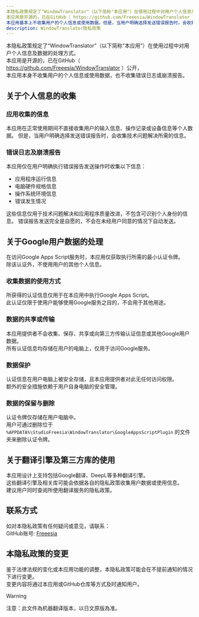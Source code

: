 ```yaml
---
本隐私政策规定了"WindowTranslator"（以下简称"本应用"）在使用过程中对用户个人信息及数据的处理方式。  
本应用是开源的，已在GitHub（ https://github.com/Freeesia/WindowTranslator ）公开，  
本应用基本上不收集用户的个人信息或使用数据。但是，当用户明确选择发送错误报告时，会收集技术问题解决所需的最少信息。le: 隐私政策
description: WindowTranslator隐私政策
---
```


本隐私政策规定了“WindowTranslator”（以下简称“本应用”）在使用过程中对用户个人信息及数据的处理方式。  
本应用是开源的，已在GitHub（ https://github.com/Freeesia/WindowTranslator ）公开，  
本应用本身不收集用户的个人信息或使用数据，也不收集错误日志或崩溃报告。

## 关于个人信息的收集

### 应用收集的信息  
本应用在正常使用期间不直接收集用户的输入信息、操作记录或设备信息等个人数据。
但是，当用户明确选择发送错误报告时，会收集技术问题解决所需的信息。

### 错误日志及崩溃报告  
本应用仅在用户明确执行错误报告发送操作时收集以下信息：

- 应用程序运行信息
- 电脑硬件规格信息
- 操作系统环境信息
- 错误发生情况

这些信息仅用于技术问题解决和应用程序质量改进，不包含可识别个人身份的信息。
错误报告发送完全是自愿的，不会在未经用户同意的情况下自动发送。

## 关于Google用户数据的处理  
在访问Google Apps Script服务时，本应用仅获取执行所需的最小认证令牌。  
除该认证外，不使用用户的其他个人信息。

### 收集数据的使用方式  
所获得的认证信息仅用于在本应用中执行Google Apps Script。  
此认证仅限于使用户能够使用Google服务之目的，不会用于其他用途。

### 数据的共享或传输  
本应用提供者不会收集、保存、共享或向第三方传输认证信息或其他Google用户数据。  
所有认证信息均存储在用户的电脑上，仅用于访问Google服务。

### 数据保护  
认证信息在用户电脑上被安全存储，且本应用提供者对此无任何访问权限。  
额外的安全措施依赖于用户自身电脑的安全管理。

### 数据的保留与删除  
认证令牌仅存储在用户电脑中。  
用户可通过删除位于 `%APPDATA%\StudioFreesia\WindowTranslator\GoogleAppsScriptPlugin` 的文件夹来删除认证令牌。

## 关于翻译引擎及第三方库的使用  
本应用设计上支持包括Google翻译、DeepL等多种翻译引擎。  
这些翻译引擎及相关库可能会依据各自的隐私政策收集用户数据或使用信息。  
建议用户同时查阅所使用翻译服务的隐私政策。

## 联系方式  
如对本隐私政策有任何疑问或意见，请联系：  
GitHub账号: [Freeesia](https://github.com/Freeesia)

## 本隐私政策的变更  
鉴于法律法规的变化或本应用功能的调整，本隐私政策可能会在不提前通知的情况下进行变更。  
变更内容将通过本应用或GitHub仓库等方式及时通知用户。

> [!WARNING]
> 注意：此文件為机器翻译版本，以日文原版為准。
